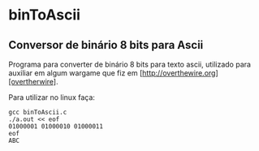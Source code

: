 # binToAscii

## Conversor de binário 8 bits para Ascii

Programa para converter de binário 8 bits para texto ascii, utilizado para auxiliar em algum wargame que fiz em [http://overthewire.org][overtherwire].

Para utilizar no linux faça:
``` shell
gcc binToAscii.c
./a.out << eof
01000001 01000010 01000011 
eof
ABC
```
